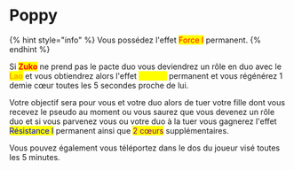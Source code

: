 # Poppy

{% hint style="info" %}
Vous possédez l'effet <mark style="color:red;">Force I</mark> permanent.
{% endhint %}

Si <mark style="color:red;">**Zuko**</mark> ne prend pas le pacte duo vous deviendrez un rôle en duo avec le <mark style="color:orange;">**Lao**</mark> et vous obtiendrez alors l'effet <mark style="color:yellow;">Speed I</mark> permanent et vous régénérez 1 demie cœur toutes les 5 secondes proche de lui.

Votre objectif sera pour vous et votre duo alors de tuer votre fille dont vous recevez le pseudo au moment ou vous saurez que vous devenez un rôle duo et si vous parvenez vous ou votre duo à la tuer vous gagnerez l'effet <mark style="color:blue;">Résistance I</mark> permanent ainsi que <mark style="color:purple;">2 cœurs</mark> supplémentaires.

Vous pouvez également vous téléportez dans le dos du joueur visé toutes les 5 minutes.
